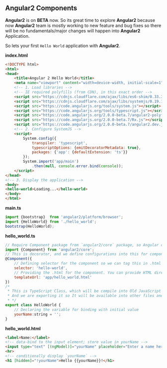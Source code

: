 Angular2 Components
-------------------

**Angular2** is on **BETA** now. So its great time to explore **Angular2** because now **Angular2** team is mostly
working to new feature and bug fixes so there will be no fundamentals/major changes will happen into **Angular2** 
Application.

So lets your first `Hello World` application with **Angular2**.

**index.html**
```HTML
<!DOCTYPE html>
<html>
<head>
    <title>Angular 2 Hello World</title>
    <meta name="viewport" content="width=device-width, initial-scale=1">
    <!-- 1. Load libraries -->
    <!-- IE required polyfills (from CDN), in this exact order -->
    <script src="https://cdnjs.cloudflare.com/ajax/libs/es6-shim/0.33.3/es6-shim.min.js"></script>
    <script src="https://cdnjs.cloudflare.com/ajax/libs/systemjs/0.19.16/system-polyfills.js"></script>
    <script src="https://code.angularjs.org/tools/system.js"></script>
    <script src="https://code.angularjs.org/tools/typescript.js"></script>
    <script src="https://code.angularjs.org/2.0.0-beta.7/angular2-polyfills.js"></script>
    <script src="https://code.angularjs.org/2.0.0-beta.7/Rx.js"></script>
    <script src="https://code.angularjs.org/2.0.0-beta.7/angular2.dev.js"></script>
    <!-- 2. Configure SystemJS -->
    <script>
        System.config({
            transpiler: 'typescript',
            typescriptOptions: {emitDecoratorMetadata: true},
            packages: {'app': {defaultExtension: 'ts'}}
        });
        System.import('app/main')
            .then(null, console.error.bind(console));
    </script>
</head>
<!-- 3. Display the application -->
<body>
<hello-world>Loading...</hello-world>
</body>
</html>
```

**main.ts**
```JavaScript
import {bootstrap}  from 'angular2/platform/browser';
import {HelloWorld} from './hello_world';
bootstrap(HelloWorld);
```

**hello_world.ts**
```JavaScript
// Require Component package from `angular2/core` package, so Angular can recognize that it is a component
import {Component} from 'angular2/core';
// This is decorator, and we define configurations into this for component.
@Component({
    // Defining selector for the component so we can tag this in .html file to attache the component.
    selector: 'hello-world',
    // Providing the .html for the component. You can provide HTML directly with property template as we do into Angular1.X
    templateUrl: 'app/hello_world.html'
})
/*
 * This is TypeScript Class, which will be compile into Old JavaScript Class.
 * And we are exporting it so It will be available into other files and modules.
 * */
export class HelloWorld {
    // Declaring the variable for binding with initial value
    yourName:string = '';
}
```

**hello_world.html**
```HTML
<label>Name:</label>
<!-- data-bind to the input element; store value in yourName -->
<input type="text" [(ngModel)]="yourName" placeholder="Enter a name here">
<hr>
<!-- conditionally display `yourName` -->
<h1 [hidden]="!yourName">Hello {{yourName}}!</h1>
```